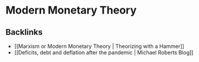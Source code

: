# Modern Monetary Theory



## Backlinks

-   [[Marxism or Modern Monetary Theory | Theorizing with a Hammer]]
-   [[Deficits, debt and deflation after the pandemic | Michael Roberts Blog]]
